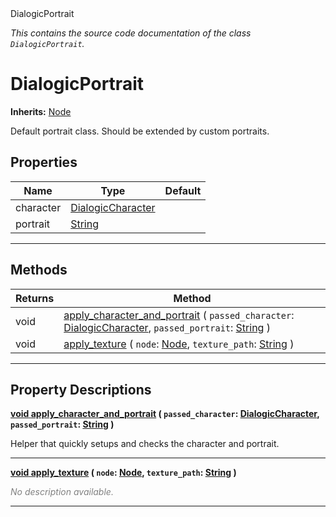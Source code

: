 
<div class="header-banner purple">
<div class="header-label purple">DialogicPortrait</div>
</div>

*This contains the source code documentation of the class `DialogicPortrait`.*
        
# DialogicPortrait
**Inherits:** [Node](https://docs.godotengine.org/en/latest/classes/class_node.html#class-node)

Default portrait class. Should be extended by custom portraits.
## Properties
Name | Type | Default 
--- | --- | --- 
character | [DialogicCharacter](class_dialogiccharacter.md) |   
portrait | [String](https://docs.godotengine.org/en/latest/classes/class_string.html#class-string) |   
--- 

## Methods
Returns | Method 
--- | --- 
<span class="hljs-attribute">void</span> | [<span class="hljs-title">apply_character_and_portrait</span>](#property-apply_character_and_portrait) ( `passed_character`: [DialogicCharacter](class_dialogiccharacter.md), `passed_portrait`: [String](https://docs.godotengine.org/en/latest/classes/class_string.html#class-string) ) 
<span class="hljs-attribute">void</span> | [<span class="hljs-title">apply_texture</span>](#property-apply_texture) ( `node`: [Node](https://docs.godotengine.org/en/latest/classes/class_node.html#class-node), `texture_path`: [String](https://docs.godotengine.org/en/latest/classes/class_string.html#class-string) ) 
--- 
## Property Descriptions



<a class="header" id="property-apply_character_and_portrait" href="#property-apply_character_and_portrait">**<span class="hljs-attribute">void</span> [<span class="hljs-title">apply_character_and_portrait</span>](#property-apply_character_and_portrait) ( `passed_character`: [DialogicCharacter](class_dialogiccharacter.md), `passed_portrait`: [String](https://docs.godotengine.org/en/latest/classes/class_string.html#class-string) )** </a>



Helper that quickly setups and checks the character and portrait.

---



<a class="header" id="property-apply_texture" href="#property-apply_texture">**<span class="hljs-attribute">void</span> [<span class="hljs-title">apply_texture</span>](#property-apply_texture) ( `node`: [Node](https://docs.godotengine.org/en/latest/classes/class_node.html#class-node), `texture_path`: [String](https://docs.godotengine.org/en/latest/classes/class_string.html#class-string) )** </a>



 <span style = "color: gray">*No description available.*</span> 

---

